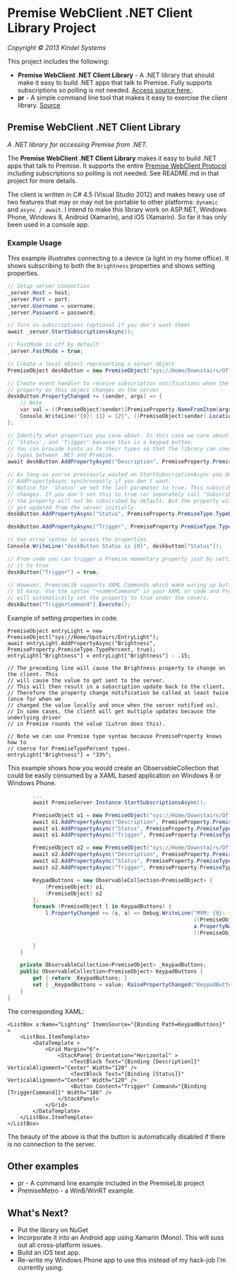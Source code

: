 Premise WebClient .NET Client Library Project
=======
*Copyright © 2013 Kindel Systems*

This project includes the following:

* **Premise WebClient .NET Client Library** - A .NET library that should make it easy to build .NET apps that talk to Premise. Fully supports subscriptions so polling is not needed. [Access source here.](https://github.com/tig/Premise/tree/master/PremiseLib/PremiseLib).
* **pr** - A simple command line tool that makes it easy to exercise the client library. [Source](https://github.com/tig/Premise/tree/master/PremiseLib/pr)

## Premise WebClient .NET Client Library
*A .NET library for accessing Premise from .NET.*

The **Premise WebClient .NET Client Library** makes it easy to build .NET apps that talk to Premise. It supports the entire [Premise WebClient Protocol](https://github.com/tig/Premise/blob/master/Premise%20Protocol%20Docs.md) including subscriptions so polling is not needed. See README.md in that project for more details. 

The client is written in C# 4.5 (Visual Studio 2012) and makes heavy use of two features that may or may not be portable to other platforms: `dynamic` and `async / await`. I intend to make this library work on ASP.NET, Windows Phone, Windows 8, Android (Xamarin), and iOS (Xamarin). So far it has only been used in a console app.

### Example Usage
This example illustrates connecting to a device (a light in my home office). It shows subscribing to both the `Brightness` properties and shows setting properties.

```C#
// Setup server connection
_server.Host = host;
_server.Port = port;
_server.Username = username;
_server.Password = password;

// Turn on subscriptions (optional if you don't want them)
await _server.StartSubscriptionsAsync();

// FastMode is off by default
_server.FastMode = true;

// Create a local object representing a server object
PremiseObject deskButton = new PremiseObject("sys://Home/Downstairs/Office/Keypad/Button_Desk");

// Create event handler to receive subscription notifications when the value of a 
// property on this object changes on the server
deskButton.PropertyChanged += (sender, args) => {
    // Note 
    var val = ((PremiseObject)sender)[PremiseProperty.NameFromItem(args.PropertyName)];
    Console.WriteLine("{0}: {1} = {2}", ((PremiseObject)sender).Location, PremiseProperty.NameFromItem(args.PropertyName), val);
};

// Identify what properties you care about. In this case we care about 'Description'
// 'Status', and 'Trigger' because this is a keypad button. 
// You can provide hints as to their types so that the library can coerce 
// types between .NET and Premise.
await deskButton.AddPropertyAsync("Description", PremiseProperty.PremiseType.TypePercent);

// As long as you've previously waited on StartSubscriptionAsync you don't have to call 
// AddPropertyAsync synchronously if you don't want. 
// Notice for 'Status' we set the last parameter to true. This subscribes to
// changes. If you don't set this to true (or separately call "SubscribeToProperty"
// the property will not be subscribed by default. But the property will
// get updated from the server initially. 
deskButton.AddPropertyAsync("Status", PremiseProperty.PremiseType.TypeBoolean, true);

deskButton.AddPropertyAsync("Trigger", PremiseProperty.PremiseType.TypeBoolean);

// Use array syntax to access the properties.
Console.WriteLine("deskButton Status is {0}", deskbutton["Status"]);

// From code you can trigger a Premise momentary property just by setting 
// it to true
deskButton["Trigger"] = true;

// However, PremiseLib supports XAML Commands which make wiring up buttons in 
// UI easy. Use the syntax "<name>Command" in your XAML or code and PremiseLib
// will automatically set the property to true under the covers.
deskButton["TriggerCommand"].Execute();
```

Example of setting properties in code.
```
PremiseObject entryLight = new PremiseObject("sys://Home/Upstairs/EntryLight");
await entryLight.AddPropertyAsync("Brightness", PremiseProperty.PremiseType.TypePercent, true);
entryLight["Brightness"] = entryLight["Brightness"] - .15;

// The preceding line will cause the Brightness property to change on the client. This
// will cause the value to get sent to the server.
// This will then result in a subscription update back to the client. 
// Therefore the property change notification be called at least twice (once for when we
// changed the value locally and once when the server notified us).
// In some cases, the client will get multiple updates because the underlying driver
// in Premise rounds the value (Lutron does this). 

// Note we can use Premise type syntax because PremiseProperty knows how to 
// coerce for PremiseTypePercent types.
entryLight["Brightness"] = "33%";
```

This example shows how you would create an ObservableCollection that could be easily consumed by a XAML based application on Windows 8 or Windows Phone.

```C#
        ...
        await PremiseServer.Instance.StartSubscriptionsAsync();

        PremiseObject o1 = new PremiseObject("sys://Home/Downstairs/Office/Keypad/Button_Desk");
        await o1.AddPropertyAsync("Description", PremiseProperty.PremiseType.TypeText);
        await o1.AddPropertyAsync("Status", PremiseProperty.PremiseType.TypeBoolean, true);
        await o1.AddPropertyAsync("Trigger", PremiseProperty.PremiseType.TypeBoolean);

        PremiseObject o2 = new PremiseObject("sys://Home/Downstairs/Office/Keypad/Button_Workshop");
        await o2.AddPropertyAsync("Description", PremiseProperty.PremiseType.TypeText);
        await o2.AddPropertyAsync("Status", PremiseProperty.PremiseType.TypeBoolean, true);
        await o2.AddPropertyAsync("Trigger", PremiseProperty.PremiseType.TypeBoolean);

        KeypadButtons = new ObservableCollection<PremiseObject> {
            (PremiseObject) o1,
            (PremiseObject) o2
        };
        foreach (PremiseObject l in KeypadButtons) {
            l.PropertyChanged += (s, a) => Debug.WriteLine("MVM: {0}: {1} = {2}",
                                                           ((PremiseObject) s).Location,
                                                           a.PropertyName,
                                                           ((PremiseObject) s)[a.PropertyName]);

        }
    }

    private ObservableCollection<PremiseObject> _KeypadButtons;
    public ObservableCollection<PremiseObject> KeypadButtons {
        get { return _KeypadButtons; }
        set { _KeypadButtons = value; RaisePropertyChanged("KeypadButtons"); }
    }
}
```

The corresponding XAML:

```
<ListBox x:Name="Lighting" ItemsSource="{Binding Path=KeypadButtons}" >
    <ListBox.ItemTemplate>
        <DataTemplate >
            <Grid Margin="6">
                <StackPanel Orientation="Horizontal" >
                    <TextBlock Text="{Binding [Description]}" VerticalAlignment="Center" Width="120" />
                    <TextBlock Text="{Binding [Status]}"  VerticalAlignment="Center" Width="120" />
                    <Button Content="Trigger" Command="{Binding [TriggerCommand]}" Width="186" />
                </StackPanel>
            </Grid>
        </DataTemplate>
    </ListBox.ItemTemplate>
</ListBox>
```

The beauty of the above is that the button is automatically disabled if there is no connection to the server.

## Other examples

* pr - A command line example included in the PremiseLib project
* PremiseMetro - a Win8/WinRT example.

## What's Next?
* Put the library on NuGet
* Incorporate it into an Android app using Xamarin (Mono). This will suss out all cross-platform issues.
* Build an iOS test app.
* Re-write my Windows Phone app to use this instead of my hack-job I'm currently using.

